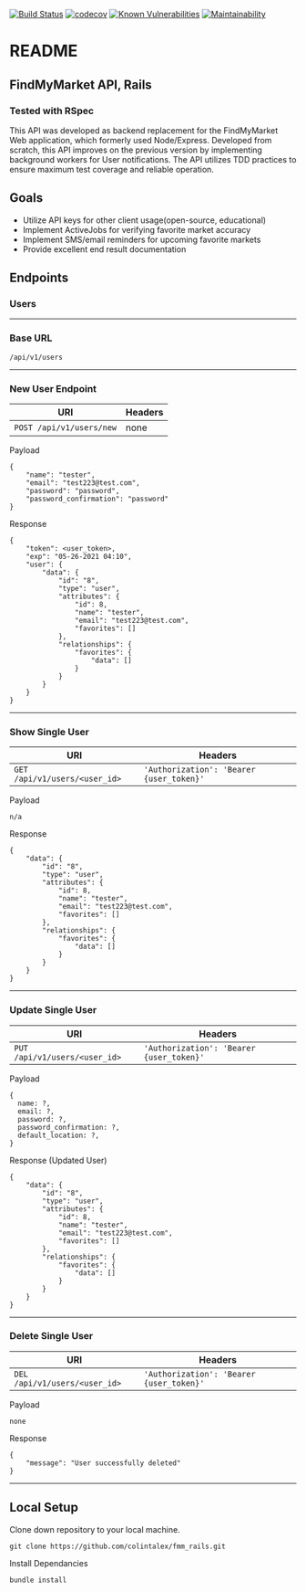 [![Build Status](https://travis-ci.com/colintalex/fmm_rails.svg?branch=main)](https://travis-ci.com/colintalex/fmm_rails)
[![codecov](https://codecov.io/gh/colintalex/fmm_rails/branch/main/graph/badge.svg?token=C0VHeLGbZi)](https://codecov.io/gh/colintalex/fmm_rails)
[![Known Vulnerabilities](https://snyk.io/test/github/colintalex/fmm_rails/badge.svg)](https://snyk.io/test/github/colintalex/fmm_rails)
[![Maintainability](https://api.codeclimate.com/v1/badges/b307c94e4e20cb7d4eff/maintainability)](https://codeclimate.com/github/colintalex/fmm_rails/maintainability)

# README

## FindMyMarket API, Rails
### Tested with RSpec
This API was developed as backend replacement for the FindMyMarket Web application, which formerly used Node/Express.
Developed from scratch, this API improves on the previous version by implementing background workers for User notifications. 
The API utilizes TDD practices to ensure maximum test coverage and reliable operation.

## Goals

- Utilize API keys for other client usage(open-source, educational)
- Implement ActiveJobs for verifying favorite market accuracy
- Implement SMS/email reminders for upcoming favorite markets
- Provide excellent end result documentation

## Endpoints

### Users
---

### Base URL
```
/api/v1/users
```
---
### New User Endpoint
| URI | Headers |
| --- | ---|
| ```POST /api/v1/users/new``` | none | 
Payload
```
{
    "name": "tester",
    "email": "test223@test.com", 
    "password": "password",
    "password_confirmation": "password"
}
```
Response
```
{
    "token": <user_token>,
    "exp": "05-26-2021 04:10",
    "user": {
        "data": {
            "id": "8",
            "type": "user",
            "attributes": {
                "id": 8,
                "name": "tester",
                "email": "test223@test.com",
                "favorites": []
            },
            "relationships": {
                "favorites": {
                    "data": []
                }
            }
        }
    }
}
```
---

### Show Single User
| URI | Headers |
| --- | ---|
| ```GET /api/v1/users/<user_id>``` | ```'Authorization': 'Bearer {user_token}'``` | 
Payload
```
n/a
```
Response
```
{
    "data": {
        "id": "8",
        "type": "user",
        "attributes": {
            "id": 8,
            "name": "tester",
            "email": "test223@test.com",
            "favorites": []
        },
        "relationships": {
            "favorites": {
                "data": []
            }
        }
    }
}
```
---
### Update Single User
| URI | Headers |
| --- | ---|
| ```PUT /api/v1/users/<user_id>``` | ```'Authorization': 'Bearer {user_token}'``` |

Payload
```
{
  name: ?,
  email: ?,
  password: ?,
  password_confirmation: ?,
  default_location: ?,
}
```
Response (Updated User)
```
{
    "data": {
        "id": "8",
        "type": "user",
        "attributes": {
            "id": 8,
            "name": "tester",
            "email": "test223@test.com",
            "favorites": []
        },
        "relationships": {
            "favorites": {
                "data": []
            }
        }
    }
}
```
---
### Delete Single User
| URI | Headers |
| --- | ---|
| ```DEL /api/v1/users/<user_id>``` | ```'Authorization': 'Bearer {user_token}'``` |
Payload
```
none
```
Response
```
{
    "message": "User successfully deleted"
}
```
---
## Local Setup

Clone down repository to your local machine.
```
git clone https://github.com/colintalex/fmm_rails.git
```

Install Dependancies
```
bundle install
```
